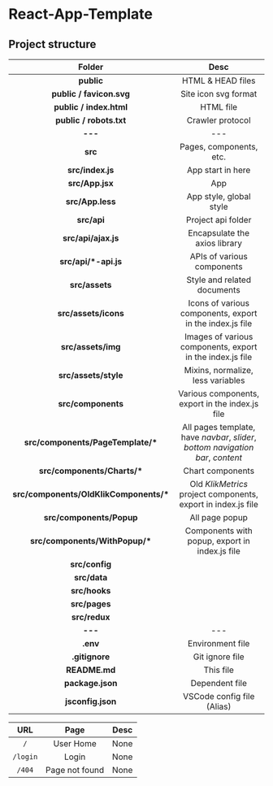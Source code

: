 # React-App-Template

## Project structure

|                 Folder                  |                                      Desc                                       |
| :-------------------------------------: | :-----------------------------------------------------------------------------: |
|               **public**                |                                HTML & HEAD files                                |
|        **public / favicon.svg**         |                              Site icon svg format                               |
|         **public / index.html**         |                                    HTML file                                    |
|         **public / robots.txt**         |                                Crawler protocol                                 |
|                 **---**                 |                                       ---                                       |
|                 **src**                 |                             Pages, components, etc.                             |
|            **src/index.js**             |                                App start in here                                |
|             **src/App.jsx**             |                                       App                                       |
|            **src/App.less**             |                             App style, global style                             |
|               **src/api**               |                               Project api folder                                |
|           **src/api/ajax.js**           |                          Encapsulate the axios library                          |
|          **src/api/\*-api.js**          |                           APIs of various components                            |
|             **src/assets**              |                           Style and related documents                           |
|          **src/assets/icons**           |            Icons of various components, export in the index.js file             |
|           **src/assets/img**            |            Images of various components, export in the index.js file            |
|          **src/assets/style**           |                        Mixins, normalize, less variables                        |
|           **src/components**            |                 Various components, export in the index.js file                 |
|   **src/components/PageTemplate/\***    | All pages template, have _navbar_, _slider_, _bottom navigation bar_, _content_ |
|      **src/components/Charts/\***       |                                Chart components                                 |
| **src/components/OldKlikComponents/\*** |          Old _KlikMetrics_ project components, export in index.js file          |
|        **src/components/Popup**         |                                 All page popup                                  |
|     **src/components/WithPopup/\***     |                 Components with popup, export in index.js file                  |
|             **src/config**              |                                                                                 |
|              **src/data**               |                                                                                 |
|              **src/hooks**              |                                                                                 |
|              **src/pages**              |                                                                                 |
|              **src/redux**              |                                                                                 |
|                 **---**                 |                                       ---                                       |
|                **.env**                 |                                Environment file                                 |
|             **.gitignore**              |                                 Git ignore file                                 |
|              **README.md**              |                                    This file                                    |
|            **package.json**             |                                 Dependent file                                  |
|            **jsconfig.json**            |                           VSCode config file (Alias)                            |

|   URL    |      Page      | Desc |
| :------: | :------------: | :--: |
|   `/`    |   User Home    | None |
| `/login` |     Login      | None |
|  `/404`  | Page not found | None |
